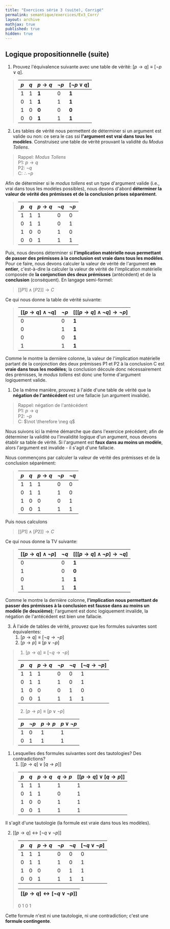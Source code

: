 ```yaml
---
title: "Exercices série 3 (suite), Corrigé"
permalink: semantique/exercices/Ex3_Corr/
layout: archive
mathjax: true
published: true
hidden: true
---
```


## Logique propositionnelle (suite)

1. Prouvez l'équivalence suivante avec une table de vérité: [$p \rightarrow q] \equiv [\neg p \lor q]$.

> | $p$ | $q$ | $p \rightarrow q$ | $\neg p$ | $[\neg p \lor q]$ |
> |---|---|---|---|---|
> | 1   | 1   | **1**   | 0 | **1**
> | 0   | 1   | **1**   | 1 | **1**
> | 1   | 0   | **0**   | 0 | **0**
> | 0   | 0   | **1**   | 1 | **1**


2. Les tables de vérité nous permettent de déterminer si un argument est valide ou non: ce sera le cas ssi **l'argument est vrai dans tous les modèles**. Construisez une table de vérité prouvant la validité du *Modus Tollens*.

> Rappel: *Modus Tollens*  
> P1: $p \rightarrow q$  
> P2: $\neg q$  
> C: $\therefore \neg p$

Afin de déterminer si le *modus tollens* est un type d'argument valide (i.e., vrai dans tous les modèles possibles), nous devons d'abord **déterminer la valeur de vérité des prémisses et de la conclusion prises séparément**.

> | $p$ | $q$ | $p \rightarrow q$ | $\neg q$ | $\neg p$
> |---|---|---|---|---|
> | 1   | 1   | 1 | 0 | 0
> | 0   | 1   | 1 | 0 | 1
> | 1   | 0   | 0 | 1 | 0
> | 0   | 0   | 1 | 1 | 1

Puis, nous devons déterminer si **l'implication matérielle nous permettant de passer des prémisses à la conclusion est vraie dans tous les modèles**. Pour ce faire, nous devons calculer la valeur de vérité de l'argument **en entier**, c'est-à-dire la calculer la valeur de vérité de l'implication matérielle composée de **la conjonction des deux prémisses** (antécédent) et de la **conclusion** (conséquent). En langage semi-formel:

> $[[P1] \land [P2]] \rightarrow C$

Ce qui nous donne la table de vérité suivante:

> | $[[p \rightarrow q] \land \neg q]$ | $\neg p$ | $[[[p \rightarrow q] \land \neg q] \rightarrow \neg p]$
> |---|---|---|
> | 0 | 0 | **1**
> | 0 | 1 | **1**
> | 0 | 0 | **1**
> | 1 | 1 | **1**

Comme le montre la dernière colonne, la valeur de l'implication matérielle partant de la conjonction des deux prémisses P1 et P2 à la conclusion C est **vraie dans tous les modèles**; la conclusion découle donc nécessairement des prémisses, le *modus tollens* est donc une forme d'argument logiquement valide.

1. De la même manière, prouvez à l'aide d'une table de vérité que la **négation de l'antécédent** est une fallacie (un argument invalide).

> Rappel: négation de l'antécédent  
> P1: $p \rightarrow q$  
> P2: $\neg p$  
> C: $\not \therefore \neg q$

Nous suivons ici la même démarche que dans l'exercice précédent; afin de déterminer la validité ou l'invalidité logique d'un argument, nous devons établir sa table de vérité. Si l'argument est **faux dans au moins un modèle**, alors l'argument est invalide - il s'agit d'une fallacie.

Nous commençons par calculer la valeur de vérité des prémisses et de la conclusion séparément:

> | $p$ | $q$ | $p \rightarrow q$ | $\neg p$ | $\neg q$
> |---|---|---|---|---|
> | 1   | 1   | 1 | 0 | 0
> | 0   | 1   | 1 | 1 | 0
> | 1   | 0   | 0 | 0 | 1
> | 0   | 0   | 1 | 1 | 1

Puis nous calculons

> $[[P1] \land [P2]] \rightarrow C$

Ce qui nous donne la TV suivante:

> | $[[p \rightarrow q] \land \neg p]$ | $\neg q$ | $[[[p \rightarrow q] \land \neg p] \rightarrow \neg q]$
> |---|---|---|
> | 0 | 0 | **1**
> | 1 | 0 | **0**
> | 0 | 1 | **1**
> | 1 | 1 | **1**

Comme le montre la dernière colonne, **l'implication nous permettant de passer des prémisses à la conclusion est fausse dans au moins un modèle (le deuxième)**; l'argument est donc logiquement invalide, la négation de l'antécédent est bien une fallacie.

3. À l'aide de tables de vérité, prouvez que les formules suivantes sont équivalentes:  
   1. $[p \rightarrow q] \equiv [\neg q \rightarrow \neg p]$
   2. $[p \rightarrow p] \equiv [p \lor \neg p]$

> 1. $[p \rightarrow q] \equiv [\neg q \rightarrow \neg p]$
> 
> | $p$ | $q$ | $p \rightarrow q$ | $\neg p$ | $\neg q$ | $[\neg q \rightarrow \neg p]$
> |---|---|---|---|---|---|
> | 1  | 1   | 1 | 0 | 0 | 1
> | 0  | 1   | 1 | 1 | 0 | 1
> | 1  | 0   | 0 | 0 | 1 | 0
> | 0  | 0   | 1 | 1 | 1 | 1
>
> 2. $[p \rightarrow p] \equiv [p \lor \neg p]$
>
> | $p$ | $\neg p$ | $p \rightarrow p$ | $p \lor \neg p$
> |---|---|---|---|
> | 1 | 0 | 1 | 1
> | 0 | 1 | 1 | 1

1. Lesquelles des formules suivantes sont des tautologies? Des contradictions?
   1. $[[p \rightarrow q] \lor [q \rightarrow p]]$

> | $p$ | $q$ | $p \rightarrow q$ | $q \rightarrow p$ | $[[p \rightarrow q] \lor [q \rightarrow p]]$
> |---|---|---|---|---
> | 1  | 1   | 1 | 1 | 1
> | 0  | 1   | 1 | 0 | 1
> | 1  | 0   | 0 | 1 | 1
> | 0  | 0   | 1 | 1 | 1

Il s'agit d'une tautologie (la formule est vraie dans tous les modèles).

   2. $[[p \rightarrow q] \leftrightarrow [\neg q \lor \neg p]]$

> | $p$ | $q$ | $p \rightarrow q$ | $\neg p$ | $\neg q$ | $[\neg q \lor \neg p]$ |
> |---|---|---|---|---|---|
> | 1  | 1   | 1 | 0 | 0 | 0
> | 0  | 1   | 1 | 1 | 0 | 1
> | 1  | 0   | 0 | 0 | 1 | 1
> | 0  | 0   | 1 | 1 | 1 | 1
>
> | $[[p \rightarrow q] \leftrightarrow [\neg q \lor \neg p]]$ |
> |---
> 0
> 1
> 0
> 1

Cette formule n'est ni une tautologie, ni une contradiction; c'est une **formule contingente**.

